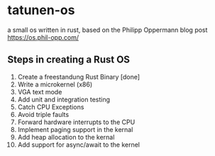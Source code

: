 # tatunen-os
a small os written in rust, based on the Philipp Oppermann blog post
https://os.phil-opp.com/

## Steps in creating a Rust OS
1. Create a freestandung Rust Binary [done]
2. Write a microkernel (x86)
3. VGA text mode
4. Add unit and integration testing
5. Catch CPU Exceptions
6. Avoid triple faults
7. Forward hardware interrupts to the CPU
8. Implement paging support in the kernal
9. Add heap allocation to the kernal
10. Add support for async/await to the kernel